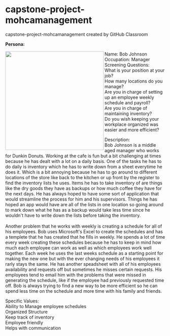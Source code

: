 # capstone-project-mohcamanagement
capstone-project-mohcamanagement created by GitHub Classroom

<b>Persona:</b><br>

<img src="https://motionarray.imgix.net/preview-397057-8gWZWGbXcZOzqybT-large.jpg?w=250&q=60&fit=max&auto=format" width="310" align="left" />


Name: Bob Johnson<br>
Occupation: Manager<br>
Screening Questions:<br>
What is your position at your job?<br>
How many locations do you manage?<br>
Are you in charge of setting up an employee weekly schedule and payroll?<br>
Are you in charge of maintaining inventory?<br>
Do you wish keeping your workplace organized was easier and more efficient?<br>

Description:<br>
Bob Johnson is a middle aged manager who works for Dunkin Donuts. Working at the cafe is fun but a bit challenging at times because he has dealt with a lot on a daily basis. One of the tasks he has to do daily is inventory which he has to write down from a sheet everytime he does it. Which is a bit annoying because he has to go around to different locations of the store like back to the kitchen or up front by the register to find the inventory lists he uses. Items he has to take inventory of are things like the dry goods they have as backups or how much coffee they have for the next days. He has always hoped to have some sort of application that would streamline the process for him and his supervisors. Things he has hoped an app would have are all of the lists in one location so going around to mark down what he has as a backup would take less time since he wouldn't have to write down the lists before taking the inventory.<br><br>
Another problem that he works with weekly is creating a schedule for all of his employees. Bob uses Microsoft's Excel to create the schedules and has a templete that he has created that he fills in weekly. He spends a lot of time every week creating these schedules because he has to keep in mind how much each employee can work as well as which employees work well together. Each week he uses the last weeks schedule as a starting point for making the new one but with the ever changing needs of his employees it rarly stays the same. He has another speadsheet with all of his employees availability and requests off but sometimes he misses certain requests. His employees tend to email him with the problems that were missed in generating the schedule, like if the employee had previously requested time off. Bob is always trying to find a new way to be more efficient so he can spend less time on the schedule and more time with his family and friends.<br>

Specific Values:<br>
Ability to Manage employee schedules<br>
Organized Structure<br>
Keep track of inventory<br>
Employee friendly<br>
Helps with communication<br>

